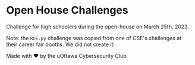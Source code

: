 # Open House Challenges
Challenge for high schoolers during the open-house on March 25th, 2023.

Note: the `RCE.py` challenge was copied from one of CSE's challenges at their career fair booths. We did not create it.

Made with ❤️ by the uOttawa Cybersecurity Club
